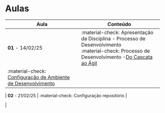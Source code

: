# Aulas

| Aula     |Conteúdo                
|---------------|-------------------------------- |
| __01__ - 14/02/25    | :material-check: Apresentação da Disciplina - Processo de Desenvolvimento <br> :material-check: Processo de Desenvolvimento -[Do Cascata ao Ágil](../assets/Aulas/Do%20Cascata%20ao%20Ágil.pdf) <br>
:material-check: [Configuração de Ambiente de Desenvolvimento](https://liveestacio-my.sharepoint.com/:w:/g/personal/00661711722_professores_ibmec_edu_br/EU2fCcJwgTFLvWNyOSUtNWABAykAdvtuiY2eOTitau10zA?e=NyuXZm)  |

| __02__ - 21/02/25     | :material-check: Configuração repositório  |

<!--   
| __02__ - 09/08/24     | :material-check: Processo de Desenvolvimento -[Do Cascata ao Ágil](../assets/Aulas/CascataAoAgil.docx)                                                                                                           |
| __03__ - 15/08/24     | :material-check:[Configuração de Ambiente de Desenvolvimento](https://liveestacio-my.sharepoint.com/:w:/g/personal/00661711722_professores_ibmec_edu_br/EU2fCcJwgTFLvWNyOSUtNWABAykAdvtuiY2eOTitau10zA?e=NyuXZm) |
| __04__ - 16/08/24     | :material-check: Configuração repositório                                                                                                                                                                    |
| __05__ - 22/03/24     | :material-check: Apresentação de Tema do Projeto                                                                                                                                                              |
| __06__ - 23/03/24     | :material-check: Principais Funcionalidades do Projeto                                                                                                                                                          |
| __07__ - 29/08/24     | :material-check: Elaboração 5w2h                                                                                                                                                                              |
| __08__ - 30/08/24     | :material-check:[Brainstorm](../assets/Aulas/O%20processo%20de brainstorm.pdf) e [Mapa Mental](../assets/Aulas/Mapa%20Mental.pdf)                                                                                    |
| __09__ - 05/09/24     | :material-check:[Engenharia de Requisitos](..//assets/Aulas/Engenharia%20de%20Requisitos_Cap05.pdf)                                                                                                                |
| __10__ - 06/09/24     | :material-check:[RUP](../assets/Aulas/RUP.pdf)                                                                                                                                                                     |
| __11__ - 12/09/24     | :material-check:[Análise OO e UML](../assets/Aulas/AnaliseOO&UML.pdf)                                                                                                                                             |
| __12__ - 13/09/24     | :material-check: Análise OO e UML - Diagrama de Casos de Uso                                                                                                                                                   |
| __13__ - 19/09/24     | :material-check:[Classes](../assets/Aulas/Classes_Pacotes.pdf)                                                                                                                                                     |
| __14__ - 20/09/24     | :material-check: Diagrama de Classes UML                                                                                                                                                                        |
| __15__ - 26/09/24     | :material-check: AP1 - Apresentação                                                                                                                                                                           |
| __16__ - 27/09/24     | ----------------------------------------------------------                                                                                                                                                      |
| __17__ - 03/10/24     | :material-check: Python OO ([Notebook](../modelagem/poo/poo.ipynb), [Conceito de OO](../modelagem/poo/Conceitos-basicos-de-OO.pdf) e [Python OO](../modelagem/poo/Python-OO.pdf)                                         |
| __18__ - 04/10/24     | :material-check: Python OO                                                                                                                                                                                      |
| __19__ - 10/10/24     | :material-check: Introdução ao Django OO                                                                                                                                                                      |
| __20__ - 11/10/24     | :material-check: Reunião Iquirium - Django OO                                                                                                                                                                  |
| __21__ - 18/10/24     | :material-check: Introdução SQL - Sqlite OO                                                                                                                                                                   |
| __22__ - 19/10/24     | :material-check: [Funcionalidade](../assets/Aulas/Iquirium.pdf)        
-->                                                                                                                                                                       |
